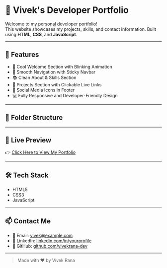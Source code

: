 # 💼 Vivek's Developer Portfolio

Welcome to my personal developer portfolio!  
This website showcases my projects, skills, and contact information. Built using **HTML**, **CSS**, and **JavaScript**.

---

## 🚀 Features

- 👋 Cool Welcome Section with Blinking Animation  
- 🔗 Smooth Navigation with Sticky Navbar  
- 📚 Clean About & Skills Section  
- 🧠 Projects Section with Clickable Live Links  
- 🔗 Social Media Icons in Footer  
- 💻 Fully Responsive and Developer-Friendly Design

---

## 📁 Folder Structure


---

## 🧪 Live Preview

👉 [Click Here to View My Portfolio](https://vivekrana-dev.github.io/my-portfolio/)

---

## 🛠️ Tech Stack

- HTML5  
- CSS3  
- JavaScript

---

## 📫 Contact Me

- 📧 Email: vivek@example.com  
- 💼 LinkedIn: [linkedin.com/in/yourprofile](https://linkedin.com/in/yourprofile)  
- 🐙 GitHub: [github.com/vivekrana-dev](https://github.com/vivekrana-dev)

---

> Made with ❤️ by Vivek Rana
